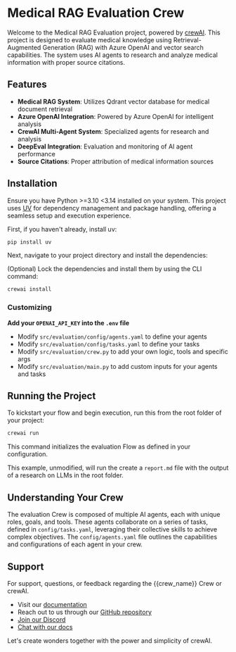 # Medical RAG Evaluation Crew

Welcome to the Medical RAG Evaluation project, powered by [crewAI](https://crewai.com). This project is designed to evaluate medical knowledge using Retrieval-Augmented Generation (RAG) with Azure OpenAI and vector search capabilities. The system uses AI agents to research and analyze medical information with proper source citations.

## Features

- **Medical RAG System**: Utilizes Qdrant vector database for medical document retrieval
- **Azure OpenAI Integration**: Powered by Azure OpenAI for intelligent analysis
- **CrewAI Multi-Agent System**: Specialized agents for research and analysis
- **DeepEval Integration**: Evaluation and monitoring of AI agent performance
- **Source Citations**: Proper attribution of medical information sources

## Installation

Ensure you have Python >=3.10 <3.14 installed on your system. This project uses [UV](https://docs.astral.sh/uv/) for dependency management and package handling, offering a seamless setup and execution experience.

First, if you haven't already, install uv:

```bash
pip install uv
```

Next, navigate to your project directory and install the dependencies:

(Optional) Lock the dependencies and install them by using the CLI command:
```bash
crewai install
```

### Customizing

**Add your `OPENAI_API_KEY` into the `.env` file**

- Modify `src/evaluation/config/agents.yaml` to define your agents
- Modify `src/evaluation/config/tasks.yaml` to define your tasks
- Modify `src/evaluation/crew.py` to add your own logic, tools and specific args
- Modify `src/evaluation/main.py` to add custom inputs for your agents and tasks

## Running the Project

To kickstart your flow and begin execution, run this from the root folder of your project:

```bash
crewai run
```

This command initializes the evaluation Flow as defined in your configuration.

This example, unmodified, will run the create a `report.md` file with the output of a research on LLMs in the root folder.

## Understanding Your Crew

The evaluation Crew is composed of multiple AI agents, each with unique roles, goals, and tools. These agents collaborate on a series of tasks, defined in `config/tasks.yaml`, leveraging their collective skills to achieve complex objectives. The `config/agents.yaml` file outlines the capabilities and configurations of each agent in your crew.

## Support

For support, questions, or feedback regarding the {{crew_name}} Crew or crewAI.

- Visit our [documentation](https://docs.crewai.com)
- Reach out to us through our [GitHub repository](https://github.com/joaomdmoura/crewai)
- [Join our Discord](https://discord.com/invite/X4JWnZnxPb)
- [Chat with our docs](https://chatg.pt/DWjSBZn)

Let's create wonders together with the power and simplicity of crewAI.

